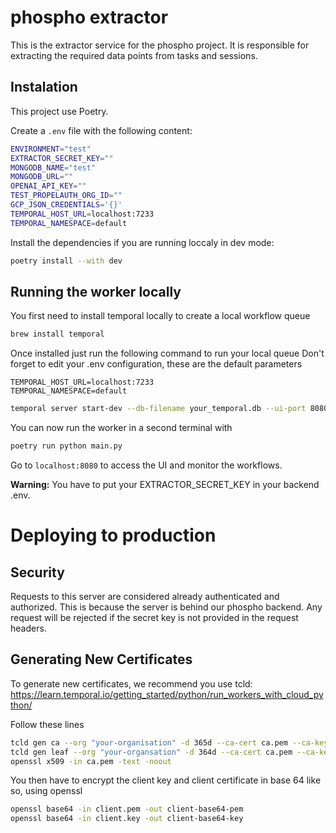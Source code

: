 # phospho extractor

This is the extractor service for the phospho project. It is responsible for extracting the required data points from tasks and sessions.

## Instalation

This project use Poetry.

Create a `.env` file with the following content:

```bash
ENVIRONMENT="test"
EXTRACTOR_SECRET_KEY=""
MONGODB_NAME="test"
MONGODB_URL=""
OPENAI_API_KEY=""
TEST_PROPELAUTH_ORG_ID=""
GCP_JSON_CREDENTIALS='{}'
TEMPORAL_HOST_URL=localhost:7233
TEMPORAL_NAMESPACE=default
```

Install the dependencies if you are running loccaly in dev mode:

```bash
poetry install --with dev
```

## Running the worker locally

You first need to install temporal locally to create a local workflow queue

```bash
brew install temporal
```

Once installed just run the following command to run your local queue
Don't forget to edit your .env configuration, these are the default parameters

```text .env
TEMPORAL_HOST_URL=localhost:7233
TEMPORAL_NAMESPACE=default
```

```bash
temporal server start-dev --db-filename your_temporal.db --ui-port 8080
```

You can now run the worker in a second terminal with

```bash
poetry run python main.py
```

Go to `localhost:8080` to access the UI and monitor the workflows.

**Warning:** You have to put your EXTRACTOR_SECRET_KEY in your backend .env.

# Deploying to production

## Security

Requests to this server are considered already authenticated and authorized. This is because the server is behind our phospho backend. Any request will be rejected if the secret key is not provided in the request headers.

## Generating New Certificates

To generate new certificates, we recommend you use tcld: https://learn.temporal.io/getting_started/python/run_workers_with_cloud_python/

Follow these lines

```bash
tcld gen ca --org "your-organisation" -d 365d --ca-cert ca.pem --ca-key ca.key
tcld gen leaf --org "your-organsation" -d 364d --ca-cert ca.pem --ca-key ca.key --cert client.pem --key client.key
openssl x509 -in ca.pem -text -noout
```

You then have to encrypt the client key and client certificate in base 64 like so, using openssl

```bash
openssl base64 -in client.pem -out client-base64-pem
openssl base64 -in client.key -out client-base64-key
```
